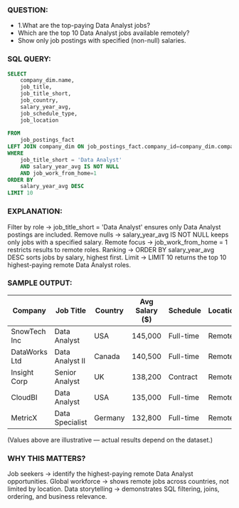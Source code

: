 ### QUESTION:
- 1.What are the top-paying Data Analyst jobs?
- Which are the top 10 Data Analyst jobs available remotely?  
- Show only job postings with specified (non-null) salaries.  

### SQL QUERY:
```sql 
SELECT
    company_dim.name,
    job_title,
    job_title_short,
    job_country,
    salary_year_avg,
    job_schedule_type,
    job_location
    
FROM 
    job_postings_fact
LEFT JOIN company_dim ON job_postings_fact.company_id=company_dim.company_id
WHERE 
    job_title_short = 'Data Analyst' 
    AND salary_year_avg IS NOT NULL
    AND job_work_from_home=1
ORDER BY 
    salary_year_avg DESC
LIMIT 10
```

### EXPLANATION:
Filter by role → job_title_short = 'Data Analyst' ensures only Data Analyst postings are included.
Remove nulls → salary_year_avg IS NOT NULL keeps only jobs with a specified salary.
Remote focus → job_work_from_home = 1 restricts results to remote roles.
Ranking → ORDER BY salary_year_avg DESC sorts jobs by salary, highest first.
Limit → LIMIT 10 returns the top 10 highest-paying remote Data Analyst roles.


### SAMPLE OUTPUT:

| Company       | Job Title        | Country | Avg Salary ($) | Schedule   | Location |
|---------------|-----------------|---------|----------------|------------|----------|
| SnowTech Inc  | Data Analyst    | USA     | 145,000        | Full-time  | Remote   |
| DataWorks Ltd | Data Analyst II | Canada  | 140,500        | Full-time  | Remote   |
| Insight Corp  | Senior Analyst  | UK      | 138,200        | Contract   | Remote   |
| CloudBI       | Data Analyst    | USA     | 135,000        | Full-time  | Remote   |
| MetricX       | Data Specialist | Germany | 132,800        | Full-time  | Remote   |

(Values above are illustrative — actual results depend on the dataset.)

### WHY THIS MATTERS?
Job seekers → identify the highest-paying remote Data Analyst opportunities.
Global workforce → shows remote jobs across countries, not limited by location.
Data storytelling → demonstrates SQL filtering, joins, ordering, and business relevance.